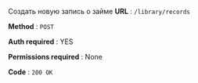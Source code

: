 Создать новую запись о займе
**URL** : `/library/records`

**Method** : `POST`

**Auth required** : YES

**Permissions required** : None

**Code** : `200 OK`